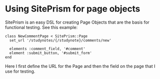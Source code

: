 # Using SitePrism for page objects

SitePrism is an easy DSL for creating Page Objects that are the basis for functional testing.
See this example:

    class NewCommentPage < SitePrism::Page
      set_url '/studynotes/{/studynote}/comments/new'
    
      elements :comment_field, '#comment'
      element :submit_button, '#submit_form'
    end

Here I first define the URL for the Page and then the field on the page that I use for testing.
